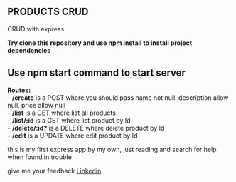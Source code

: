 ## PRODUCTS CRUD

CRUD with express 

**Try clone this repository and use npm install to install project dependencies**

## Use npm start command to start server

**Routes:** <br/>
    - **/create** is a POST where you should pass name not null, description allow null, price allow null <br />
    - **/list** is a GET where list all products <br />
    - **/list/:id** is a GET where list product by Id <br />
    - **/delete/:id?** is a DELETE where delete product by Id <br />
    - **/edit** is a UPDATE where edit product by Id <br />


this is my first express app by my own, just reading and search for help when found in trouble

give me your feedback [Linkedin](https://www.linkedin.com/in/vinicius-santos-8442681b8/)